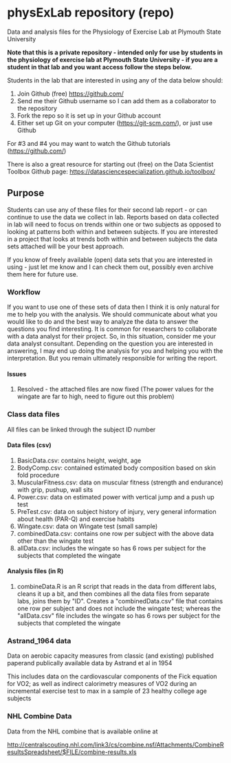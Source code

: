 # physExLab repository (repo)

Data and analysis files for the Physiology of Exercise Lab at Plymouth State University

**Note that this is a private repository - intended only for use by students in the physiology of exercise lab at Plymouth State University - if you are a student in that lab and you want access follow the steps below.**

Students in the lab that are interested in using any of the data below should:

1. Join Github (free) https://github.com/
2. Send me their Github username so I can add them as a collaborator to the repository
3. Fork the repo so it is set up in your Github account
4. Either set up Git on your computer (https://git-scm.com/), or just use Github 

For #3 and #4 you may want to watch the Github tutorials (https://github.com/)

There is also a great resource for starting out (free) on the Data Scientist Toolbox Github page: https://datasciencespecialization.github.io/toolbox/

## Purpose

Students can use any of these files for their second lab report - or can continue to use the data we collect in lab. Reports based on data collected in lab will need to focus on trends within one or two subjects as opposed to looking at patterns both within and between subjects. If you are interested in a project that looks at trends both within and between subjects the data sets attached will be your best approach. 

If you know of freely available (open) data sets that you are interested in using - just let me know and I can check them out, possibly even archive them here for future use.

### Workflow 

If you want to use one of these sets of data then I think it is only natural for me to help you with the analysis. We should communicate about what you would like to do and the best way to analyze the data to answer the questions you find interesting. It is common for researchers to collaborate with a data analyst for their project. So, in this situation, consider me your data analyst consultant. Depending on the question you are interested in answering, I may end up doing the analysis for you and helping you with the interpretation. But you remain ultimately responsible for writing the report.

#### Issues
1. Resolved - the attached files are now fixed (The power values for the wingate are far to high, need to figure out this problem)

### Class data files
All files can be linked through the subject ID number

#### Data files (csv)
1. BasicData.csv: contains height, weight, age
2. BodyComp.csv: contained estimated body composition based on skin fold procedure
3. MuscularFitness.csv: data on muscular fitness (strength and endurance) with grip, pushup, wall sits
4. Power.csv: data on estimated power with vertical jump and a push up test 
5. PreTest.csv: data on subject history of injury, very general information about health (PAR-Q) and exercise habits
6. Wingate.csv: data on Wingate test (small sample)
7. combinedData.csv: contains one row per subject with the above data other than the wingate test
8. allData.csv: includes the wingate so has 6 rows per subject for the subjects that completed the wingate

#### Analysis files (in R)
1. combineData.R is an R script that reads in the data from different labs, cleans it up a bit, and then combines all the data files from separate labs, joins them by "ID". Creates a "combinedData.csv" file that contains one row per subject and does not include the wingate test; whereas the "allData.csv" file includes the wingate so has 6 rows per subject for the subjects that completed the wingate 

### Astrand_1964 data 

Data on aerobic capacity measures from classic (and existing) published paperand publically available data by Astrand et al in 1954

This includes data on the cardiovascular components of the Fick equation for VO2; as well as indirect calorimetry measures of VO2 during an incremental exercise test to max in a sample of 23 healthy college age subjects

### NHL Combine Data

Data from the NHL combine that is available online at

http://centralscouting.nhl.com/link3/cs/combine.nsf/Attachments/CombineResultsSpreadsheet/$FILE/combine-results.xls


